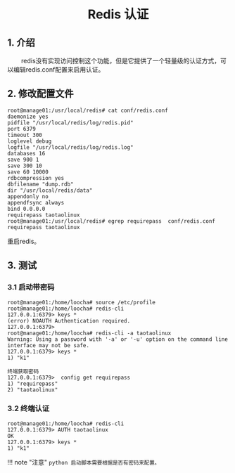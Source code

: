 <center><h1> Redis 认证 </h1></center>

## 1. 介绍
&#160; &#160; &#160; &#160; redis没有实现访问控制这个功能，但是它提供了一个轻量级的认证方式，可以编辑redis.conf配置来启用认证。

## 2. 修改配置文件 

```
root@manage01:/usr/local/redis# cat conf/redis.conf
daemonize yes
pidfile "/usr/local/redis/log/redis.pid"
port 6379
timeout 300
loglevel debug
logfile "/usr/local/redis/log/redis.log"
databases 16
save 900 1
save 300 10
save 60 10000
rdbcompression yes
dbfilename "dump.rdb"
dir "/usr/local/redis/data"
appendonly no
appendfsync always
bind 0.0.0.0
requirepass taotaolinux
root@manage01:/usr/local/redis# egrep requirepass  conf/redis.conf
requirepass taotaolinux
```
重启redis。

## 3. 测试
### 3.1 启动带密码
```
root@manage01:/home/loocha# source /etc/profile
root@manage01:/home/loocha# redis-cli
127.0.0.1:6379> keys *
(error) NOAUTH Authentication required.
127.0.0.1:6379>
root@manage01:/home/loocha# redis-cli -a taotaolinux
Warning: Using a password with '-a' or '-u' option on the command line interface may not be safe.
127.0.0.1:6379> keys *
1) "k1"

终端获取密码
127.0.0.1:6379>  config get requirepass
1) "requirepass"
2) "taotaolinux"

```
### 3.2 终端认证

```
root@manage01:/home/loocha# redis-cli
127.0.0.1:6379> AUTH taotaolinux
OK
127.0.0.1:6379> keys *
1) "k1"
```

!!! note "注意"
    ```python
    启动脚本需要根据是否有密码来配置。
    ```
